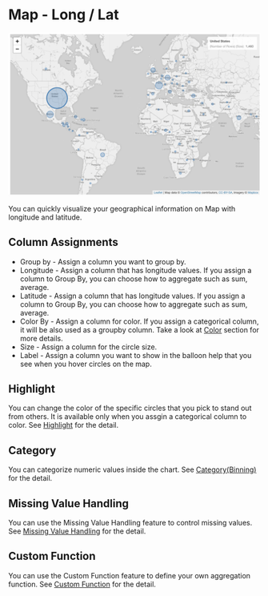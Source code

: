 # Map - Long / Lat

![](images/ll1.png)

You can quickly visualize your geographical information on Map with longitude and latitude. 


## Column Assignments

* Group by - Assign a column you want to group by.  
* Longitude - Assign a column that has longitude values. If you assign a column to Group By, you can choose how to aggregate such as sum, average. 
* Latitude - Assign a column that has longitude values. If you assign a column to Group By, you can choose how to aggregate such as sum, average. 
* Color By - Assign a column for color. If you assign a categorical column, it will be also used as a groupby column. Take a look at [Color](color.md) section for more details.
* Size - Assign a column for the circle size. 
* Label - Assign a column you want to show in the balloon help that you see when you hover circles on the map. 



## Highlight 

You can change the color of the specific circles that you pick to stand out from others. It is available only when you assgin a categorical column to color. See [Highlight](highlight.md) for the detail. 


## Category 

You can categorize numeric values inside the chart. See [Category(Binning)](category.md) for the detail.

## Missing Value Handling

You can use the Missing Value Handling feature to control missing values. See [Missing Value Handling](missing-value-handling.md) for the detail.



## Custom Function

You can use the Custom Function feature to define your own aggregation function. See [Custom Function](custom-function.md) for the detail.
